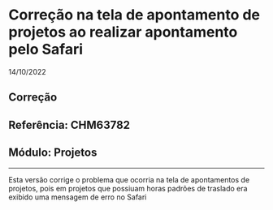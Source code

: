 # Correção na tela de apontamento de projetos ao realizar apontamento pelo Safari
14/10/2022
## Correção
## Referência: CHM63782
## Módulo: Projetos
***

Esta versão corrige o problema que ocorria na tela de apontamentos de projetos, pois em projetos que possiuam horas padrões de traslado era exibido uma mensagem de erro no Safari